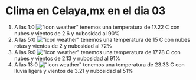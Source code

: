 # Clima en Celaya,mx en el dia 03

1. A las 1:0 !["icon weather"](http://openweathermap.org/img/w/04n.png) tenemos una temperatura de 17.22 C con nubes y  vientos de 2.6 y nubosidad al 90%
1. A las 5:0 !["icon weather"](http://openweathermap.org/img/w/04n.png) tenemos una temperatura de 15 C con nubes rotas y  vientos de 2 y nubosidad al 72%
1. A las 9:0 !["icon weather"](http://openweathermap.org/img/w/04d.png) tenemos una temperatura de 17.78 C con nubes y  vientos de 2.13 y nubosidad al 91%
1. A las 13:0 !["icon weather"](http://openweathermap.org/img/w/10d.png) tenemos una temperatura de 23.33 C con lluvia ligera y  vientos de 3.21 y nubosidad al 51%
